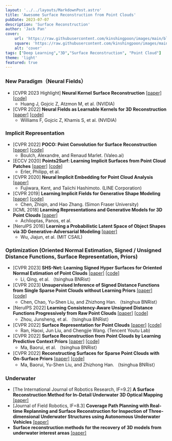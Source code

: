 ```yaml
---
layout: '../../layouts/MarkdownPost.astro'
title: 'Awesome Surface Reconstruction from Point Clouds'
pubDate: 2023-07-07
description: 'Surface Reconstruction'
author: 'Jack Pan'
cover:
    url: 'https://raw.githubusercontent.com/kinshingpoon/images/main/blog-imgs/202307071758579.png'
    square: 'https://raw.githubusercontent.com/kinshingpoon/images/main/blog-imgs/202307071758579.png'
    alt: 'cover'
tags: ["Deep Learning","3D","Surface Reconstruction", "Point Cloud"]
theme: 'light'
featured: true
---
```


### New Paradigm（Neural Fields）
- [CVPR 2023 Highlight] **Neural Kernel Surface Reconstruction** [[paper]](https://arxiv.org/pdf/2305.19590.pdf) [[code]](https://github.com/nv-tlabs/NKSR)
  - Huang J, Gojcic Z, Atzmon M, et al. (NVIDIA)
- [CVPR 2022] **Neural Fields as Learnable Kernels for 3D Reconstruction** [[paper]](https://arxiv.org/pdf/2111.13674.pdf) [[code]](https://github.com/nv-tlabs/NKSR)
  -  Williams F, Gojcic Z, Khamis S, et al. (NVIDIA)

### Implicit Representation
- [CVPR 2022] **POCO: Point Convolution for Surface Reconstruction** [[paper]](http://openaccess.thecvf.com/content/CVPR2022/papers/Boulch_POCO_Point_Convolution_for_Surface_Reconstruction_CVPR_2022_paper.pdf) [[code]](https://github.com/valeoai/POCO) 
  - Boulch, Alexandre, and Renaud Marlet. (Valeo.ai)
- [ECCV 2020] **Points2Surf: Learning Implicit Surfaces from Point Cloud Patches**  [[paper]](https://arxiv.org/pdf/2007.10453) [[code]](https://github.com/ErlerPhilipp/points2surf) 
  - Erler, Philipp, et al. 
- [CVPR 2020] **Neural Implicit Embedding for Point Cloud Analysis**  [[paper]](https://openaccess.thecvf.com/content_CVPR_2020/papers/Fujiwara_Neural_Implicit_Embedding_for_Point_Cloud_Analysis_CVPR_2020_paper.pdf) 
  - Fujiwara, Kent, and Taiichi Hashimoto. (LINE Corporation)
- [CVPR 2019] **Learning Implicit Fields for Generative Shape Modeling** [[paper]](http://openaccess.thecvf.com/content_CVPR_2019/papers/Chen_Learning_Implicit_Fields_for_Generative_Shape_Modeling_CVPR_2019_paper.pdf) [[code]](https://github.com/czq142857/implicit-decoder) 
  - Chen, Zhiqin, and Hao Zhang. (Simon Fraser University)
- [ICML 2018] **Learning Representations and Generative Models for 3D Point Clouds** [[paper]](http://proceedings.mlr.press/v80/achlioptas18a/achlioptas18a.pdf) 
  - Achlioptas, Panos, et al. 
- [NeruIPS 2016] **Learning a Probabilistic Latent Space of Object Shapes via 3D Generative-Adversarial Modeling** [[paper]](https://proceedings.neurips.cc/paper_files/paper/2016/file/44f683a84163b3523afe57c2e008bc8c-Paper.pdf) 
  - Wu, Jiajun, et al. (MIT CSAIL)

### Optimization (Oriented Normal Estimation, Signed / Unsigned Distance Functions, Surface Representation, Priors)
- [CVPR 2023] **SHS-Net: Learning Signed Hyper Surfaces for Oriented Normal Estimation of Point Clouds** [[paper]](http://openaccess.thecvf.com/content/CVPR2023/papers/Li_SHS-Net_Learning_Signed_Hyper_Surfaces_for_Oriented_Normal_Estimation_of_CVPR_2023_paper.pdf) [[code]](https://github.com/LeoQLi/SHS-Net) 
  - Li, Qing, et al. （tsinghua BNRist）
- [CVPR 2023] **Unsupervised Inference of Signed Distance Functions from Single Sparse Point Clouds without Learning Priors** [[paper]](https://openaccess.thecvf.com/content/CVPR2023/papers/Chen_Unsupervised_Inference_of_Signed_Distance_Functions_From_Single_Sparse_Point_CVPR_2023_paper.pdf) [[code]](https://github.com/chenchao15/NeuralTPS) 
  - Chen, Chao, Yu-Shen Liu, and Zhizhong Han. （tsinghua BNRist）
- [NeruIPS 2022] **Learning Consistency-Aware Unsigned Distance Functions Progressively from Raw Point Clouds** [[paper]](https://proceedings.neurips.cc/paper_files/paper/2022/file/68d88dcd1e1917c74993902073f08e40-Paper-Conference.pdf) [[code]](https://junshengzhou.github.io/CAP-UDF.) 
  - Zhou, Junsheng, et al. （tsinghua BNRist）
- [CVPR 2022] **Surface Representation for Point Clouds** [[paper]](https://openaccess.thecvf.com/content/CVPR2022/papers/Ran_Surface_Representation_for_Point_Clouds_CVPR_2022_paper.pdf) [[code]](https://github.com/hancyran/RepSurf) 
  - Ran, Haoxi, Jun Liu, and Chengjie Wang. (Tencent Youtu Lab)
- [CVPR 2022] **Surface Reconstruction from Point Clouds by Learning Predictive Context Priors** [[paper]](https://openaccess.thecvf.com/content/CVPR2022/papers/Ma_Surface_Reconstruction_From_Point_Clouds_by_Learning_Predictive_Context_Priors_CVPR_2022_paper.pdf) [[code]](https://github.com/mabaorui/PredictableContextPrior) 
  - Ma, Baorui, et al. （tsinghua BNRist）
- [CVPR 2022] **Reconstructing Surfaces for Sparse Point Clouds with On-Surface Priors** [[paper]](https://openaccess.thecvf.com/content/CVPR2022/papers/Ma_Reconstructing_Surfaces_for_Sparse_Point_Clouds_With_On-Surface_Priors_CVPR_2022_paper.pdf) [[code]](https://github.com/mabaorui/OnSurfacePrior) 
  - Ma, Baorui, Yu-Shen Liu, and Zhizhong Han. （tsinghua BNRist）
<!-- - [CVPR 2022] **POCO: Point Convolution for Surface Reconstruction** [[paper]](http://openaccess.thecvf.com/content/CVPR2022/papers/Boulch_POCO_Point_Convolution_for_Surface_Reconstruction_CVPR_2022_paper.pdf) [[code]](https://github.com/valeoai/POCO) 
  - Boulch, Alexandre, and Renaud Marlet. (Valeo.ai) -->
### Underwater
- [The International Journal of Robotics Research, IF=9.2] **A Surface Reconstruction Method for In-Detail Underwater 3D Optical Mapping** [[paper]](https://inria.hal.science/hal-01030845/file/underwater.pdf) 
- [Journal of Field Robotics, IF=8.3] **Coverage Path Planning with Real-time Replanning and Surface Reconstruction for Inspection of Three-dimensional Underwater Structures using Autonomous Underwater Vehicles** [[paper]](https://deepblue.lib.umich.edu/bitstream/handle/2027.42/113717/rob21554.pdf?sequence=1) 
- **Surface reconstruction methods for the recovery of 3D models from underwater interest areas** [[paper]](https://citeseerx.ist.psu.edu/document?repid=rep1&type=pdf&doi=1abf7b97fd773eb6376d5f632d9a5f2eca303ce6)

